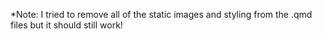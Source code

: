 *Note: I tried to remove all of the static images and styling from the .qmd files but it should still work!
